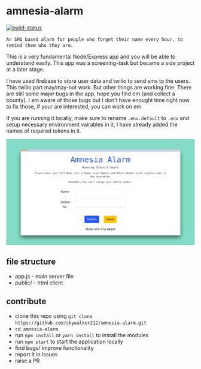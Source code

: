 # amnesia-alarm

[![build-status](https://travis-ci.com/skywalker212/amnesia-alarm.svg?branch=master)](https://travis-ci.com/skywalker212/amnesia-alarm)

    An SMS based alarm for people who forget their name every hour, to remind them who they are.

This is a very fundamental Node/Express app and you will be able to understand easily. This app was a screening-task but became a side project at a later stage. 

I have used firebase to store user data and twilio to send sms to the users. This twilio part may/may-not work. But other things are working fine. There are still some ~~major~~ bugs in the app, hope you find em (and collect a bounty). I am aware of those bugs but I don't have enought time right now to fix those, if your are interested, you can work on em.

If you are running it locally, make sure to rename ```.env.default``` to ```.env``` and setup necessary environment vairables in it, I have already added the names of required tokens in it.

![amnesia-screenshot](./screenshot.png)

## file structure

- app.js - main server file
- public/ - html client

## contribute

- clone this repo using ```git clone https://github.com/skywalker212/amnesia-alarm.git```
- ```cd amnesia-alarm```
- run ```npm install``` or ```yarn install``` to install the modules
- run ```npm start``` to start the application locally
- find bugs/ improve functionality
- report it in issues
- raise a PR